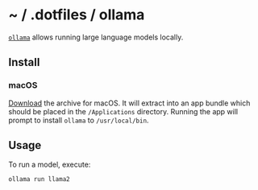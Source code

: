 # ~ / .dotfiles / ollama

[`ollama`](https://ollama.com/) allows running large language models locally.

## Install

### macOS

[Download](https://ollama.com/download/mac) the archive for macOS.  It will extract
into an app bundle which should be placed in the `/Applications` directory.  Running
the app will prompt to install `ollama` to `/usr/local/bin`.

## Usage


To run a model, execute:

```
ollama run llama2
```
